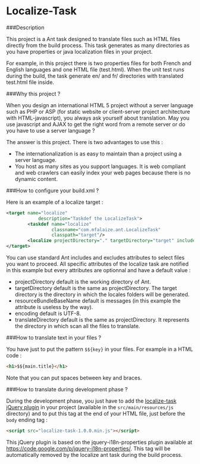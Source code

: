 Localize-Task
=============

###Description

This project is a Ant task designed to translate files such as HTML files directly from the build process. This task generates as many directories as you have properties or java localization files in your project.

For example, in this project there is two properties files for both French and English languages and one HTML file (test.html). When the unit test runs during the build, the task generate en/ and fr/ directories with translated test.html file inside.

###Why this project ?

When you design an international HTML 5 project without a server language such as PHP or ASP (for static website or client-server project architecture with HTML-javascript), you always ask yourself about translation. May you use javascript and AJAX to get the right word from a remote server or do you have to use a server language ?

The answer is this project. There is two advantages to use this :
* The internationalization is as easy to maintain than a project using a server language.
* You host as many sites as you support languages. It is web compliant and web crawlers can easily index your web pages because there is no dynamic content.

###How to configure your build.xml ?

Here is an example of a localize target :
```xml
<target name="localize"
            description="Taskdef the LocalizeTask">
        <taskdef name="localize"
                 classname="com.mfalaize.ant.LocalizeTask"
                 classpath="target"/>
        <localize projectDirectory="." targetDirectory="target" includes="**/*.html" resourceBundleBaseName="messages" encoding="UTF-8" translateDirectory="src/test/resources/"/>
</target>
```
You can use standard Ant includes and excludes attributes to select files you want to proceed. All specific attributes of the localize task are notified in this example but every attributes are optionnal and have a default value :
* projectDirectory default is the working directory of Ant.
* targetDirectory default is the same as projectDirectory. The target directory is the directory in which the locales folders will be generated.
* resourceBundleBaseName default is messages (in this example the attribute is useless by the way).
* encoding default is UTF-8.
* translateDirectory default is the same as projectDirectory. It represents the directory in which scan all the files to translate.

###How to translate text in your files ?

You have just to put the pattern <code>$${key}</code> in your files. For example in a HTML code :
```html
<h1>$${main.title}</h1>
```
Note that you can put spaces between key and braces.

###How to translate during development phase ?

During the development phase, you just have to add the [localize-task jQuery plugin](src/main/resources/js/localize-task-1.0.0.min.js) in your project (available in the <code>src/main/resources/js</code> directory) and to put this tag at the end of your HTML file, just before the <code>body</code> ending tag :
```html
<script src="localize-task-1.0.0.min.js"></script>
```

This jQuery plugin is based on the jquery-i18n-properties plugin available at https://code.google.com/p/jquery-i18n-properties/.
This tag will be automatically removed by the localize ant task during the build process.